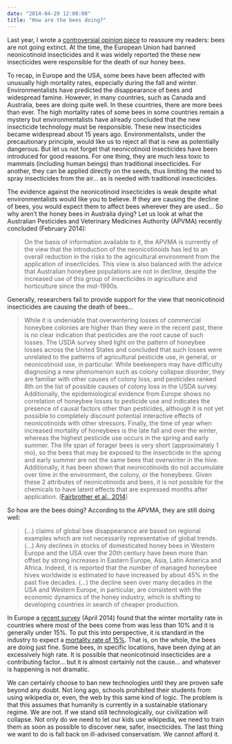 ```yaml
---
date: "2014-04-29 12:00:00"
title: "How are the bees doing?"
---
```




Last year, I wrote a [controversial opinion piece](/lemire/blog/2013/07/26/honey-bees-are-not-going-extinct/) to reassure my readers: bees are not going extinct. At the time, the European Union had banned neonicotinoid insecticides and it was widely reported the these new insecticides were responsible for the death of our honey bees.

To recap, in Europe and the USA, some bees have been affected with unusually high mortality rates, especially during the fall and winter. Environmentalists have predicted the disappearance of bees and widespread famine. However, in many countries, such as Canada and Australia, bees are doing quite well. In these countries, there are more bees than ever.
The high mortality rates of some bees in some countries remain a mystery but environmentalists have already concluded that the new insecticide technology must be responsible. These new insecticides became widespread about 15 years ago. Environmentalists, under the precautionary principle, would like us to reject all that is new as potentially dangerous. But let us not forget that neonicotinoid insecticides have been introduced for good reasons. For one thing, they are much less toxic to mammals (including human beings) than traditional insecticides. For another, they can be applied directly on the seeds, thus limiting the need to spray insecticides from the air&hellip; as is needed with traditional insecticides.

The evidence against the neonicotinoid insecticides is weak despite what environmentalists would like you to believe. If they are causing the decline of bees, you would expect them to affect bees wherever they are used&hellip; So why aren&rsquo;t the honey bees in Australia dying? Let us look at what the Australian Pesticides and Veterinary Medicines Authority (APVMA) recently concluded (February 2014):

> On the basis of information available to it, the APVMA is currently of the view that the introduction of the neonicotinoids has led to an overall reduction in the risks to the agricultural environment from the application of insecticides. This view is also balanced with the advice that Australian honeybee populations are not in decline, despite the increased use of this group of insecticides in agriculture and horticulture since the mid-1990s.


Generally, researchers fail to provide support for the view that neonicotinoid insecticides are causing the death of bees&hellip;

> While it is undeniable that overwintering losses of commercial honeybee colonies are higher than they were in the recent past, there is no clear indication that pesticides are the root cause of such losses. The USDA survey shed light on the pattern of honeybee losses across the United States and concluded that such losses were unrelated to the patterns of agricultural pesticide use, in general, or neonicotinoid use, in particular. While beekeepers may have difficulty diagnosing a new phenomenon such as colony collapse disorder, they are familiar with other causes of colony loss; and pesticides ranked 8th on the list of possible causes of colony loss in the USDA survey. Additionally, the epidemiological evidence from Europe shows no correlation of honeybee losses to pesticide use and indicates the presence of causal factors other than pesticides, although it is not yet possible to completely discount potential interactive effects of neonicotinoids with other stressors. Finally, the time of year when increased mortality of honeybees is the late fall and over the winter, whereas the highest pesticide use occurs in the spring and early summer. The life span of forager bees is very short (approximately 1 mo), so the bees that may be exposed to the insecticide in the spring and early summer are not the same bees that overwinter in the hive. Additionally, it has been shown that neonicotinoids do not accumulate over time in the environment, the colony, or the honeybees. Given these 2 attributes of neonicotinoids and bees, it is not possible for the chemicals to have latent effects that are expressed months after application. ([Fairbrother et al., 2014](http://onlinelibrary.wiley.com/doi/10.1002/etc.2527/full))


So how are the bees doing? According to the APVMA, they are still doing well:

> (&hellip;) claims of global bee disappearance are based on regional examples which are not necessarily representative of global trends. (&hellip;) Any declines in stocks of domesticated honey bees in Western Europe and the USA over the 20th century have been more than offset by strong increases in Eastern Europe, Asia, Latin America and Africa. Indeed, it is reported that the number of managed honeybee hives worldwide is estimated to have increased by about 45% in the past five decades. (&hellip;) the decline seen over many decades in the USA and Western Europe, in particular, are consistent with the economic dynamics of the honey industry, which is shifting to developing countries in search of cheaper production.


In Europe a [recent survey](http://europa.eu/rapid/press-release_MEMO-14-260_en.htm) (April 2014) found that the winter mortality rate in countries where most of the bees come from was less than 10% and it is generally under 15%. To put this into perspective, it is standard in the industry to expect a [mortality rate of 15%](http://www.theglobeandmail.com/technology/science/no-honey-more-problems-a-catastrophic-year-for-bee-colonies/article13542705/).
That is, on the whole, the bees are doing just fine. Some bees, in specific locations, have been dying at an excessively high rate. It is possible that neonicotinoid insecticides are a contributing factor&hellip; but it is almost certainly not the cause&hellip; and whatever is happening is not dramatic.

We can certainly choose to ban new technologies until they are proven safe beyond any doubt. Not long ago, schools prohibited their students from using wikipedia or, even, the web by this same kind of logic. The problem is that this assumes that humanity is currently in a sustainable stationary regime. We are not. If we stand still technologically, our civilization will collapse.
Not only do we need to let our kids use wikipedia, we need to train them as soon as possible to discover new, safer, insecticides. The last thing we want to do is fall back on ill-advised conservatism. We cannot afford it.

